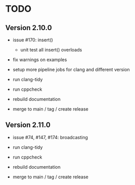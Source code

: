 # TODO

## Version 2.10.0

* issue #170: insert()
  * unit test all insert() overloads

* fix warnings on examples

* setup more pipeline jobs for clang and different version
* run clang-tidy
* run cppcheck
* rebuild documentation
* merge to main / tag / create release

## Version 2.11.0

* issue #74, #147, #174: broadcasting

* run clang-tidy
* run cppcheck
* rebuild documentation
* merge to main / tag / create release
